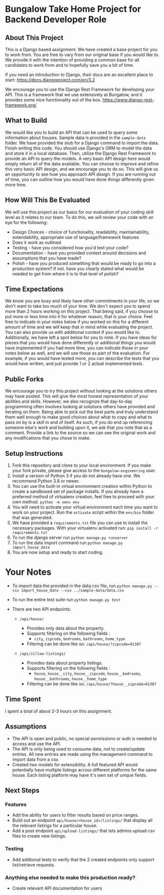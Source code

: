 # Bungalow Take Home Project for Backend Developer Role

## About This Project

This is a Django based assignment. We have created a base project for you to work from.
You are free to vary from our original base if you would like to. We provide it with the intention of providing
a common base for all candidates to work from and to hopefully save you a bit of time.

If you need an introduction to Django, their docs are an excellent place to start: https://docs.djangoproject.com/en/3.2

We encourage you to use the Django Rest Framework for developing your API. This is a framework that we use extensively
at Bungalow, and it provides some nice functionality out of the box. https://www.django-rest-framework.org/

## What to Build

We would like you to build an API that can be used to query some information about houses.
Sample data is provided in the `sample-data` folder.
We have provided the stub for a Django command to import the data. Finish writing this code.
You should use Django's ORM to model the data and store it in a local database.
Then, utilize the Django Rest Framework to provide an API to query the models.
A very basic API design here would simply return all of the data available.
You can choose to improve and refine this very basic API design, and we encourage you to do so.
This will give us an opportunity to see how you approach API design.
If you are running out of time, you can outline how you would have done things differently given more time.

## How Will This Be Evaluated

We will use this project as our basis for our evaluation of your coding skill level as it relates to our team.
To do this, we will review your code with an eye for the following:

- Design Choices - choice of functionality, readability, maintainability, extendability, appropriate use of language/framework features
- Does it work as outlined
- Testing - have you considered how you'd test your code?
- Documentation - have you provided context around decisions and assumptions that you have made?
- Polish - have you produced something that would be ready to go into a production system?
  if not, have you clearly stated what would be needed to get from where it is to that level of polish?

## Time Expectations

We know you are busy and likely have other commitments in your life, so we don't want to take too much of your time.
We don't expect you to spend more than 2 hours working on this project. That being said, if you choose to put more or
less time into it for whatever reason, that is your choice. Feel free to indicate in your notes below if you worked on
this for a different amount of time and we will keep that in mind while evaluating the project. You can also provide us
with additional context if you would like to. Additionally, we have left a spot below for you to note. If you have ideas
for pieces that you would have done differently or additional things you would have implemented if you had more time,
you can indicate those in your notes below as well, and we will use those as part of the evaluation. For example, if you
would have tested more, you can describe the tests that you would have written, and just provide 1 or 2 actual implemented
tests.

## Public Forks

We encourage you to try this project without looking at the solutions others may have posted. This will give the most
honest representation of your abilities and skills. However, we also recognize that day-to-day programming often involves
looking at solutions others have provided and iterating on them. Being able to pick out the best parts and truly
understand them well enough to make good choices about what to copy and what to pass on by is a skill in and of itself.
As such, if you do end up referencing someone else's work and building upon it, we ask that you note that as a comment.
Provide a link to the source so we can see the original work and any modifications that you chose to make.

## Setup Instructions

1. Fork this repository and clone to your local environment. If you make your fork private, please give access to the `bungalow-engineering` user.
1. Install a version of Python 3 if you do not already have one. We recommend Python 3.8 or newer.
1. You can use the built-in virtual environment creation within Python to create a sandboxed set of package installs.
   If you already have a preferred method of virtualenv creation, feel free to proceed with your own method.
   `python -m venv env`
1. You will need to activate your virtual environment each time you want to work on your project.
   Run the `activate` script within the `env/bin` folder that was generated.
1. We have provided a `requirements.txt` file you can use to install the necessary packages.
   With your virtualenv activated run: `pip install -r requirements.txt`
1. To run the django server run `python manage.py runserver`
1. To run the data import command run `python manage.py import_house_data`
1. You are now setup and ready to start coding.

# Your Notes

- To import data the provided in the data.csv file, run `python manage.py --csv import_house_data --csv ../sample-data/data.csv`
- To run the entire test suite run `python manage.py test`
- There are two API endpoints:

  - `/api/house/`

    - Provides only data about the property.
    - Supports filtering on the following fields :
      - `city`, `zipcode`, `bedrooms`, `bathrooms`, `home_type`
    - Filtering can be done like so: `/api/house/?zipcode=91307`

  - `/api/zillow-listings/`
    - Provides data about property listings.
    - Supports filtering on the following fields :
      - `house`, `house__city`, `house__zipcode`, `house__bedrooms`, `house__bathrooms`, `house__home_type`
    - Filtering can be done like so: `/api/house/?house__zipcode=91307`

## Time Spent

I spent a total of about 2-3 hours on this assignment.

## Assumptions

- The API is open and public, no special permissions or auth is needed to access and use the API.
- The API is only being used to consume data, not to create/update entries. All new entries are made using the management command to import data from a csv.
- Created two models for extensibility. A full featured API would potentially have multiple listings across different platforms for the same house. Each listing platform may have it's own set of unique fields.

## Next Steps

### Features

- Add the ability for users to filter results based on price ranges.
- Build out an endpoint `api/house/<house_id>/listings/` that display all the relevant listings for a particular house.
- Add a post endpoint `api/upload-listings/` that lets admins upload csv files to create new listings.

### Testing

- Add addtional tests to verify that the 2 created endpoints only support list/retrieve requests.

### Anything else needed to make this production ready?

- Create relevant API documentation for users
